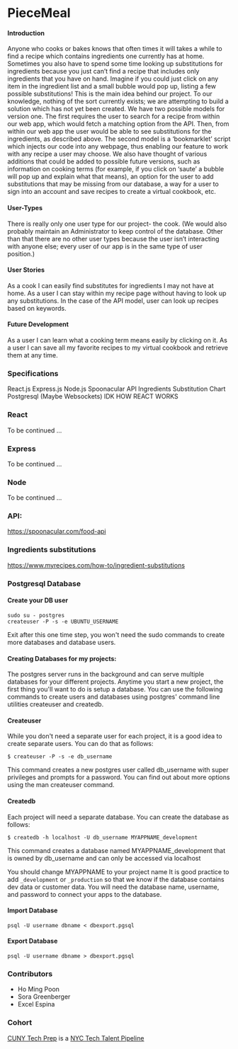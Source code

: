 # PieceMeal

#### Introduction
Anyone who cooks or bakes knows that often times it will takes a while to find a recipe which contains ingredients one currently has at home. Sometimes you also have to spend some time looking up substitutions for ingredients because you just can’t find a recipe that includes only ingredients that you have on hand. Imagine if you could just click on any item in the ingredient list and a small bubble would pop up, listing a few possible substitutions! This is the main idea behind our project. To our knowledge, nothing of the sort currently exists; we are attempting to build a solution which has not yet been created. We have two possible models for version one. The first requires the user to search for a recipe from within our web app, which would fetch a matching option from the API. Then, from within our web app the user would be able to see substitutions for the ingredients, as described above. The second model is a ‘bookmarklet’ script which injects our code into any webpage, thus enabling our feature to work with any recipe a user may choose. We also have thought of various additions that could be added to possible future versions, such as information on cooking terms (for example, if you click on ‘saute’ a bubble will pop up and explain what that means), an option for the user to add substitutions that may be missing from our database, a way for a user to sign into an account and save recipes to create a virtual cookbook, etc. 
 
#### User-Types 
There is really only one user type for our project- the cook. (We would also probably maintain an Administrator to keep control of the database. Other than that there are no other user types because the user isn’t interacting with anyone else; every user of our app is in the same type of user position.) 
 
#### User Stories 
As a cook I can easily find substitutes for ingredients I may not have at home. As a user I can stay within my recipe page without having to look up any substitutions. In the case of the API model, user can look up recipes based on keywords. 

#### Future Development 
As a user I can learn what a cooking term means easily by clicking on it. As a user I can save all my favorite recipes to my virtual cookbook and retrieve them at any time. 

### Specifications
React.js
Express.js
Node.js
Spoonacular API
Ingredients Substitution Chart
Postgresql
(Maybe Websockets) IDK HOW REACT WORKS 


### React
To be continued ...


### Express
To be continued ...


### Node
To be continued ...


### API:
https://spoonacular.com/food-api


### Ingredients substitutions
https://www.myrecipes.com/how-to/ingredient-substitutions


### Postgresql Database

#### Create your DB user
```
sudo su - postgres
createuser -P -s -e UBUNTU_USERNAME
```
Exit after this one time step, you won't need the sudo commands to create more databases and database users.

#### Creating Databases for my projects:
The postgres server runs in the background and can serve multiple databases for your different projects. Anytime you start a new project, the first thing you'll want to do is setup a database. You can use the following commands to create users and databases using postgres' command line utilities createuser and createdb.

#### Createuser
While you don't need a separate user for each project, it is a good idea to create separate users. You can do that as follows:
```
$ createuser -P -s -e db_username
```
This command creates a new postgres user called db_username with super privileges and prompts for a password. You can find out about more options using the man createuser command.

#### Createdb
Each project will need a separate database. You can create the database as follows:
```
$ createdb -h localhost -U db_username MYAPPNAME_development
```
This command creates a database named MYAPPNAME_development that is owned by db_username and can only be accessed via localhost

You should change MYAPPNAME to your project name
It is good practice to add `_development` or `_production` so that we know if the database contains dev data or customer data.
You will need the database name, username, and password to connect your apps to the database.

#### Import Database
```
psql -U username dbname < dbexport.pgsql 
```

#### Export Database
```
psql -U username dbname > dbexport.pgsql
```

### Contributors
- Ho Ming Poon
- Sora Greenberger
- Excel Espina


### Cohort
[CUNY Tech Prep](http://cunytechprep.nyc/) is a [NYC Tech Talent Pipeline](http://www.techtalentpipeline.nyc/)
